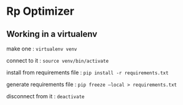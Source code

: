# Rp Optimizer

## Working in a virtualenv

make one :
`virtualenv venv`

connect to it :
`source venv/bin/activate`

install from requirements file :
`pip install -r requirements.txt`

generate requirements file :
`pip freeze —local > requirements.txt`

disconnect from it :
`deactivate`
